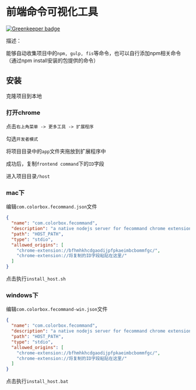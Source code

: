 # 前端命令可视化工具

[![Greenkeeper badge](https://badges.greenkeeper.io/colorpeach/fecommand.svg)](https://greenkeeper.io/)

描述：

能够自动收集项目中的`npm, gulp, fis`等命令，也可以自行添加npm相关命令（通过npm install安装的包提供的命令）

## 安装

克隆项目到本地

### 打开chrome

点击`右上角菜单 -> 更多工具 -> 扩展程序`

勾选`开发者模式`

将项目目录中的`app`文件夹拖放到扩展程序中

成功后，复制`frontend command`下的`ID`字段

进入项目目录`/host`

### mac下

编辑`com.colorbox.fecommand.json`文件

```json
{
  "name": "com.colorbox.fecommand",
  "description": "a native nodejs server for fecommand chrome extension",
  "path": "HOST_PATH",
  "type": "stdio",
  "allowed_origins": [
    "chrome-extension://bfhmhkhcdgaodijpfpkaeimbcbommfgc/",
    "chrome-extension://将复制的ID字段粘贴在这里/"
  ]
}
```

点击执行`install_host.sh`

### windows下

编辑`com.colorbox.fecommand-win.json`文件

```json
{
  "name": "com.colorbox.fecommand",
  "description": "a native nodejs server for fecommand chrome extension",
  "path": "HOST_PATH",
  "type": "stdio",
  "allowed_origins": [
    "chrome-extension://bfhmhkhcdgaodijpfpkaeimbcbommfgc/",
    "chrome-extension://将复制的ID字段粘贴在这里/"
  ]
}
```

点击执行`install_host.bat`